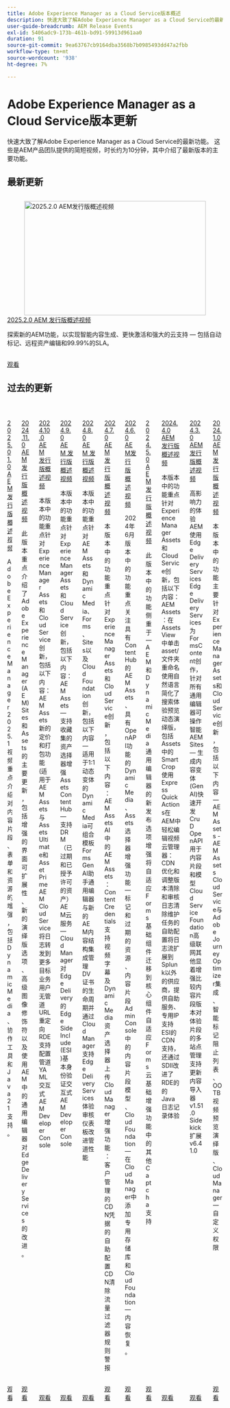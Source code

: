 ```yaml
---
title: Adobe Experience Manager as a Cloud Service版本概述
description: 快速大致了解Adobe Experience Manager as a Cloud Service的最新功能
user-guide-breadcrumb: AEM Release Events
exl-id: 5406adc9-173b-461b-bd91-59913d961aa0
duration: 91
source-git-commit: 9ea63767cb9164dba3568b7b0985493dd47a2fbb
workflow-type: tm+mt
source-wordcount: '938'
ht-degree: 7%

---
```


# Adobe Experience Manager as a Cloud Service版本更新

快速大致了解Adobe Experience Manager as a Cloud Service的最新功能。 这些是AEM产品团队提供的简短视频，时长约为10分钟，其中介绍了最新版本的主要功能。

## 最新更新

<!-- CARDS
{cta = Watch}

* 2025/2025-2-0.md

-->
<!-- START CARDS HTML - DO NOT MODIFY BY HAND -->
<div class="columns">
    <div class="column is-half-tablet is-half-desktop is-one-third-widescreen" aria-label="2025.2.0 AEM Release Overview Video">
        <div class="card" style="height: 100%; display: flex; flex-direction: column; height: 100%;">
            <div class="card-image">
                <figure class="image x-is-16by9">
                    <a href="2025/2025-2-0.md" title="2025.2.0 AEM发行版概述视频" target="_blank" rel="referrer">
                        <img class="is-bordered-r-small" src="https://video.tv.adobe.com/v/3458080/?format=jpeg&nocache=1746903690731" alt="2025.2.0 AEM发行版概述视频"
                             style="width: 100%; aspect-ratio: 16 / 9; object-fit: cover; overflow: hidden; display: block; margin: auto;">
                    </a>
                </figure>
            </div>
            <div class="card-content is-padded-small" style="display: flex; flex-direction: column; flex-grow: 1; justify-content: space-between;">
                <div class="top-card-content">
                    <p class="headline is-size-6 has-text-weight-bold">
                        <a href="2025/2025-2-0.md" target="_blank" rel="referrer" title="2025.2.0 AEM发行版概述视频">2025.2.0 AEM 发行版概述视频</a>
                    </p>
                    <p class="is-size-6">探索新的AEM功能，以实现智能内容生成、更快激活和强大的云支持 — 包括自动标记、远程资产编辑和99.99%的SLA。</p>
                </div>
                <a href="2025/2025-2-0.md" target="_blank" rel="referrer" class="spectrum-Button spectrum-Button--outline spectrum-Button--primary spectrum-Button--sizeM" style="align-self: flex-start; margin-top: 1rem;">
                    <span class="spectrum-Button-label has-no-wrap has-text-weight-bold">观看</span>
                </a>
            </div>
        </div>
    </div>
</div>
<!-- END CARDS HTML - DO NOT MODIFY BY HAND -->


## 过去的更新

<!-- CARDS
{cta = Watch}

  * 2025/2025-1-0.md
  * 2024/2024-11-0.md
  * 2024/2024-10-0.md
  * 2024/2024-9-0.md
  * 2024/2024-8-0.md
  * 2024/2024-7-0.md
  * 2024/2024-6-0.md
  * 2024/2024-5-0.md
  * 2024/2024-4-0.md
  * 2024/2024-3-0.md
  * 2024/2024-1-0.md
  
-->
<!-- START CARDS HTML - DO NOT MODIFY BY HAND -->
<div class="columns">
    <div class="column is-half-tablet is-half-desktop is-one-third-widescreen" aria-label="2025.01.0 AEM Release Overview Video">
        <div class="card" style="height: 100%; display: flex; flex-direction: column; height: 100%;">
            <div class="card-image">
                <figure class="image x-is-16by9">
                    <a href="2025/2025-1-0.md" title="2025.01.0 AEM发行版概述视频" target="_blank" rel="referrer">
                        <img class="is-bordered-r-small" src="https://video.tv.adobe.com/v/3456072/?format=jpeg&nocache=1746903691166" alt="2025.01.0 AEM发行版概述视频"
                             style="width: 100%; aspect-ratio: 16 / 9; object-fit: cover; overflow: hidden; display: block; margin: auto;">
                    </a>
                </figure>
            </div>
            <div class="card-content is-padded-small" style="display: flex; flex-direction: column; flex-grow: 1; justify-content: space-between;">
                <div class="top-card-content">
                    <p class="headline is-size-6 has-text-weight-bold">
                        <a href="2025/2025-1-0.md" target="_blank" rel="referrer" title="2025.01.0 AEM发行版概述视频">2025.01.0 AEM 发行版概述视频</a>
                    </p>
                    <p class="is-size-6">Adobe Experience Manager 2025.1视频重点介绍对内容片段、表单和资源的增强，包括Dynamic Media、协作工具和Java 21支持。</p>
                </div>
                <a href="2025/2025-1-0.md" target="_blank" rel="referrer" class="spectrum-Button spectrum-Button--outline spectrum-Button--primary spectrum-Button--sizeM" style="align-self: flex-start; margin-top: 1rem;">
                    <span class="spectrum-Button-label has-no-wrap has-text-weight-bold">观看</span>
                </a>
            </div>
        </div>
    </div>
    <div class="column is-half-tablet is-half-desktop is-one-third-widescreen" aria-label="2024.11.0 AEM Release Overview Video">
        <div class="card" style="height: 100%; display: flex; flex-direction: column; height: 100%;">
            <div class="card-image">
                <figure class="image x-is-16by9">
                    <a href="2024/2024-11-0.md" title="2024.11.0 AEM发行版概述视频" target="_blank" rel="referrer">
                        <img class="is-bordered-r-small" src="https://video.tv.adobe.com/v/3440920/?format=jpeg&nocache=1746903691177" alt="2024.11.0 AEM发行版概述视频"
                             style="width: 100%; aspect-ratio: 16 / 9; object-fit: cover; overflow: hidden; display: block; margin: auto;">
                    </a>
                </figure>
            </div>
            <div class="card-content is-padded-small" style="display: flex; flex-direction: column; flex-grow: 1; justify-content: space-between;">
                <div class="top-card-content">
                    <p class="headline is-size-6 has-text-weight-bold">
                        <a href="2024/2024-11-0.md" target="_blank" rel="referrer" title="2024.11.0 AEM发行版概述视频">2024.11.0 AEM 发行版概述视频</a>
                    </p>
                    <p class="is-size-6">此版本重点介绍了Adobe Experience Manager (AEM) Sites和Assets的主要更新，包括增强的界面可扩展性、新的演绎版选项、高级图像修饰符以及使用AEM中的通用编辑器对Edge Delivery Services的改进。</p>
                </div>
                <a href="2024/2024-11-0.md" target="_blank" rel="referrer" class="spectrum-Button spectrum-Button--outline spectrum-Button--primary spectrum-Button--sizeM" style="align-self: flex-start; margin-top: 1rem;">
                    <span class="spectrum-Button-label has-no-wrap has-text-weight-bold">观看</span>
                </a>
            </div>
        </div>
    </div>
    <div class="column is-half-tablet is-half-desktop is-one-third-widescreen" aria-label="2024.10.0 AEM Release Overview Video">
        <div class="card" style="height: 100%; display: flex; flex-direction: column; height: 100%;">
            <div class="card-image">
                <figure class="image x-is-16by9">
                    <a href="2024/2024-10-0.md" title="2024.10.0 AEM发行版概述视频" target="_blank" rel="referrer">
                        <img class="is-bordered-r-small" src="https://video.tv.adobe.com/v/3440501/?format=jpeg&nocache=1746903691186" alt="2024.10.0 AEM发行版概述视频"
                             style="width: 100%; aspect-ratio: 16 / 9; object-fit: cover; overflow: hidden; display: block; margin: auto;">
                    </a>
                </figure>
            </div>
            <div class="card-content is-padded-small" style="display: flex; flex-direction: column; flex-grow: 1; justify-content: space-between;">
                <div class="top-card-content">
                    <p class="headline is-size-6 has-text-weight-bold">
                        <a href="2024/2024-10-0.md" target="_blank" rel="referrer" title="2024.10.0 AEM发行版概述视频">2024.10.0 AEM 发行版概述视频</a>
                    </p>
                    <p class="is-size-6">本版本中的功能重点针对Experience Manager Assets和Cloud Service创新，包括以下内容：AEM Assets新的定价和打包功能(适用于AEM Assets与Assets Ultimate和Asset PrimeAEM Cloud Service将日志转发到更多目标业务用户无管道URL重定向​RDE支持配置管道YAML​交互式AEM Developer Console</p>
                </div>
                <a href="2024/2024-10-0.md" target="_blank" rel="referrer" class="spectrum-Button spectrum-Button--outline spectrum-Button--primary spectrum-Button--sizeM" style="align-self: flex-start; margin-top: 1rem;">
                    <span class="spectrum-Button-label has-no-wrap has-text-weight-bold">观看</span>
                </a>
            </div>
        </div>
    </div>
    <div class="column is-half-tablet is-half-desktop is-one-third-widescreen" aria-label="2024.9.0 AEM Release Overview Video">
        <div class="card" style="height: 100%; display: flex; flex-direction: column; height: 100%;">
            <div class="card-image">
                <figure class="image x-is-16by9">
                    <a href="2024/2024-9-0.md" title="2024.9.0 AEM发行版概述视频" target="_blank" rel="referrer">
                        <img class="is-bordered-r-small" src="https://video.tv.adobe.com/v/3434847/?format=jpeg&nocache=1746903691229" alt="2024.9.0 AEM发行版概述视频"
                             style="width: 100%; aspect-ratio: 16 / 9; object-fit: cover; overflow: hidden; display: block; margin: auto;">
                    </a>
                </figure>
            </div>
            <div class="card-content is-padded-small" style="display: flex; flex-direction: column; flex-grow: 1; justify-content: space-between;">
                <div class="top-card-content">
                    <p class="headline is-size-6 has-text-weight-bold">
                        <a href="2024/2024-9-0.md" target="_blank" rel="referrer" title="2024.9.0 AEM发行版概述视频">2024.9.0 AEM 发行版概述视频</a>
                    </p>
                    <p class="is-size-6">本版本中的功能重点针对Experience Manager Assets和Cloud Service创新，包括以下内容：AEM Assets — 支持收藏集的资产选择器增强​Assets Content Hub — 支持DRM（已过期和已授予许可的资产）​AEM云服务 — Cloud Manager对Edge Delivery​的Edge Side Include (ESI)​基本身份验证​交互式AEM Developer Console</p>
                </div>
                <a href="2024/2024-9-0.md" target="_blank" rel="referrer" class="spectrum-Button spectrum-Button--outline spectrum-Button--primary spectrum-Button--sizeM" style="align-self: flex-start; margin-top: 1rem;">
                    <span class="spectrum-Button-label has-no-wrap has-text-weight-bold">观看</span>
                </a>
            </div>
        </div>
    </div>
    <div class="column is-half-tablet is-half-desktop is-one-third-widescreen" aria-label="2024.8.0 AEM Release Overview Video">
        <div class="card" style="height: 100%; display: flex; flex-direction: column; height: 100%;">
            <div class="card-image">
                <figure class="image x-is-16by9">
                    <a href="2024/2024-8-0.md" title="2024.8.0 AEM发行版概述视频" target="_blank" rel="referrer">
                        <img class="is-bordered-r-small" src="https://video.tv.adobe.com/v/3433381/?format=jpeg&nocache=1746903691208" alt="2024.8.0 AEM发行版概述视频"
                             style="width: 100%; aspect-ratio: 16 / 9; object-fit: cover; overflow: hidden; display: block; margin: auto;">
                    </a>
                </figure>
            </div>
            <div class="card-content is-padded-small" style="display: flex; flex-direction: column; flex-grow: 1; justify-content: space-between;">
                <div class="top-card-content">
                    <p class="headline is-size-6 has-text-weight-bold">
                        <a href="2024/2024-8-0.md" target="_blank" rel="referrer" title="2024.8.0 AEM发行版概述视频">2024.8.0 AEM 发行版概述视频</a>
                    </p>
                    <p class="is-size-6">本版本中的功能重点针对AEM Assets和Dynamic Media、Forms、Sites以及Cloud Foundation创新，包括以下内容 — 适用于1:1动态变体的Dynamic Media可组合模板Forms GenAI助手通用编辑器与新的AEM内容结构集成​管理DV证书的生命周期并通过Cloud Manager支持Edge Delivery Services体验审核仪表板改进管道性能</p>
                </div>
                <a href="2024/2024-8-0.md" target="_blank" rel="referrer" class="spectrum-Button spectrum-Button--outline spectrum-Button--primary spectrum-Button--sizeM" style="align-self: flex-start; margin-top: 1rem;">
                    <span class="spectrum-Button-label has-no-wrap has-text-weight-bold">观看</span>
                </a>
            </div>
        </div>
    </div>
    <div class="column is-half-tablet is-half-desktop is-one-third-widescreen" aria-label="2024.7.0 AEM Release Overview Video">
        <div class="card" style="height: 100%; display: flex; flex-direction: column; height: 100%;">
            <div class="card-image">
                <figure class="image x-is-16by9">
                    <a href="2024/2024-7-0.md" title="2024.7.0 AEM发行版概述视频" target="_blank" rel="referrer">
                        <img class="is-bordered-r-small" src="https://video.tv.adobe.com/v/3431707/?format=jpeg&nocache=1746903691219" alt="2024.7.0 AEM发行版概述视频"
                             style="width: 100%; aspect-ratio: 16 / 9; object-fit: cover; overflow: hidden; display: block; margin: auto;">
                    </a>
                </figure>
            </div>
            <div class="card-content is-padded-small" style="display: flex; flex-direction: column; flex-grow: 1; justify-content: space-between;">
                <div class="top-card-content">
                    <p class="headline is-size-6 has-text-weight-bold">
                        <a href="2024/2024-7-0.md" target="_blank" rel="referrer" title="2024.7.0 AEM发行版概述视频">2024.7.0 AEM 发行版概述视频</a>
                    </p>
                    <p class="is-size-6">本版本中的功能重点针对Experience Manager Assets和Cloud Service创新，包括以下内容：AEM Assets​AI中的AEM Assets：Content Credentials支持视频字幕及Dynamic Media​资产选择器上传​Cloud Manager增强功能：客户管理的CDN凭据的自助配置​CDN清除​ ​流量过滤器规则警报</p>
                </div>
                <a href="2024/2024-7-0.md" target="_blank" rel="referrer" class="spectrum-Button spectrum-Button--outline spectrum-Button--primary spectrum-Button--sizeM" style="align-self: flex-start; margin-top: 1rem;">
                    <span class="spectrum-Button-label has-no-wrap has-text-weight-bold">观看</span>
                </a>
            </div>
        </div>
    </div>
    <div class="column is-half-tablet is-half-desktop is-one-third-widescreen" aria-label="2024.6.0 AEM release overview video">
        <div class="card" style="height: 100%; display: flex; flex-direction: column; height: 100%;">
            <div class="card-image">
                <figure class="image x-is-16by9">
                    <a href="2024/2024-6-0.md" title="2024.6.0 AEM发行版概述视频" target="_blank" rel="referrer">
                        <img class="is-bordered-r-small" src="https://video.tv.adobe.com/v/3430779/?format=jpeg&nocache=1746903691238" alt="2024.6.0 AEM发行版概述视频"
                             style="width: 100%; aspect-ratio: 16 / 9; object-fit: cover; overflow: hidden; display: block; margin: auto;">
                    </a>
                </figure>
            </div>
            <div class="card-content is-padded-small" style="display: flex; flex-direction: column; flex-grow: 1; justify-content: space-between;">
                <div class="top-card-content">
                    <p class="headline is-size-6 has-text-weight-bold">
                        <a href="2024/2024-6-0.md" target="_blank" rel="referrer" title="2024.6.0 AEM发行版概述视频">2024.6.0 AEM发行版概述视频</a>
                    </p>
                    <p class="is-size-6">2024年6月版本中的功能重点关注具有Content Hub的AEM Assets、具有OpenAPI功能的Dynamic Media、Assets选择器增强功能 — 标记和过期的资源、内容片段Admin Console中的内容片段模型、Cloud Foundation — 在Cloud Manager中添加专用存储库和Cloud Foundation — 内容恢复。</p>
                </div>
                <a href="2024/2024-6-0.md" target="_blank" rel="referrer" class="spectrum-Button spectrum-Button--outline spectrum-Button--primary spectrum-Button--sizeM" style="align-self: flex-start; margin-top: 1rem;">
                    <span class="spectrum-Button-label has-no-wrap has-text-weight-bold">观看</span>
                </a>
            </div>
        </div>
    </div>
    <div class="column is-half-tablet is-half-desktop is-one-third-widescreen" aria-label="2024.5.0 AEM Release Overview Video">
        <div class="card" style="height: 100%; display: flex; flex-direction: column; height: 100%;">
            <div class="card-image">
                <figure class="image x-is-16by9">
                    <a href="2024/2024-5-0.md" title="2024.5.0 AEM发行版概述视频" target="_blank" rel="referrer">
                        <img class="is-bordered-r-small" src="https://video.tv.adobe.com/v/3429503/?format=jpeg&nocache=1746903691257" alt="2024.5.0 AEM发行版概述视频"
                             style="width: 100%; aspect-ratio: 16 / 9; object-fit: cover; overflow: hidden; display: block; margin: auto;">
                    </a>
                </figure>
            </div>
            <div class="card-content is-padded-small" style="display: flex; flex-direction: column; flex-grow: 1; justify-content: space-between;">
                <div class="top-card-content">
                    <p class="headline is-size-6 has-text-weight-bold">
                        <a href="2024/2024-5-0.md" target="_blank" rel="referrer" title="2024.5.0 AEM发行版概述视频">2024.5.0 AEM 发行版概述视频</a>
                    </p>
                    <p class="is-size-6">此版本中的功能侧重于 — AEM和Dynamic Media通用编辑器的新发布选项增强将自适应Forms基础组件迁移到核心组件自适应Forms云基础增强功能中的其他Captcha支持</p>
                </div>
                <a href="2024/2024-5-0.md" target="_blank" rel="referrer" class="spectrum-Button spectrum-Button--outline spectrum-Button--primary spectrum-Button--sizeM" style="align-self: flex-start; margin-top: 1rem;">
                    <span class="spectrum-Button-label has-no-wrap has-text-weight-bold">观看</span>
                </a>
            </div>
        </div>
    </div>
    <div class="column is-half-tablet is-half-desktop is-one-third-widescreen" aria-label="2024.4.0 AEM Release Overview Video">
        <div class="card" style="height: 100%; display: flex; flex-direction: column; height: 100%;">
            <div class="card-image">
                <figure class="image x-is-16by9">
                    <a href="2024/2024-4-0.md" title="2024.4.0 AEM发行版概述视频" target="_blank" rel="referrer">
                        <img class="is-bordered-r-small" src="https://video.tv.adobe.com/v/3429111/?format=jpeg&nocache=1746903691199" alt="2024.4.0 AEM发行版概述视频"
                             style="width: 100%; aspect-ratio: 16 / 9; object-fit: cover; overflow: hidden; display: block; margin: auto;">
                    </a>
                </figure>
            </div>
            <div class="card-content is-padded-small" style="display: flex; flex-direction: column; flex-grow: 1; justify-content: space-between;">
                <div class="top-card-content">
                    <p class="headline is-size-6 has-text-weight-bold">
                        <a href="2024/2024-4-0.md" target="_blank" rel="referrer" title="2024.4.0 AEM发行版概述视频">2024.4.0 AEM 发行版概述视频</a>
                    </p>
                    <p class="is-size-6">本版本中的功能重点针对Experience Manager Assets和Cloud Service创新，包括以下内容：AEM Assets：在Assets View中单击asset/文件夹重命名使用自然语言简化了搜索体验预览动态演绎版，包括Assets中的Smart Crop使用Express Quick Actions在AEM中轻松编辑视频云管理器：CDN优化和调整版本清除和审核日志清除维护任务的自助配置将日志流扩展到Splunk以外的供应商，提供自助服务、专用IP支持ESI的CDN支持，还通过SDII改进了RDE的的Java日志记录体验</p>
                </div>
                <a href="2024/2024-4-0.md" target="_blank" rel="referrer" class="spectrum-Button spectrum-Button--outline spectrum-Button--primary spectrum-Button--sizeM" style="align-self: flex-start; margin-top: 1rem;">
                    <span class="spectrum-Button-label has-no-wrap has-text-weight-bold">观看</span>
                </a>
            </div>
        </div>
    </div>
    <div class="column is-half-tablet is-half-desktop is-one-third-widescreen" aria-label="2024.3.0 AEM Release Overview Video">
        <div class="card" style="height: 100%; display: flex; flex-direction: column; height: 100%;">
            <div class="card-image">
                <figure class="image x-is-16by9">
                    <a href="2024/2024-3-0.md" title="2024.3.0 AEM发行版概述视频" target="_blank" rel="referrer">
                        <img class="is-bordered-r-small" src="https://video.tv.adobe.com/v/3428344/?format=jpeg&nocache=1746903691266" alt="2024.3.0 AEM发行版概述视频"
                             style="width: 100%; aspect-ratio: 16 / 9; object-fit: cover; overflow: hidden; display: block; margin: auto;">
                    </a>
                </figure>
            </div>
            <div class="card-content is-padded-small" style="display: flex; flex-direction: column; flex-grow: 1; justify-content: space-between;">
                <div class="top-card-content">
                    <p class="headline is-size-6 has-text-weight-bold">
                        <a href="2024/2024-3-0.md" target="_blank" rel="referrer" title="2024.3.0 AEM发行版概述视频">2024.3.0 AEM 发行版概述视频</a>
                    </p>
                    <p class="is-size-6">高影响力的体验AEM使用Edge Delivery Services Edge Delivery Services为FormsContent创作，针对所有通用编辑器可操作智能AEM Sites — 生成内容变体(GenAI)快速开发CruD OpenAPI用于内容片段和模型Cloud Service Foundation高级联网其他显着增强比较内容片段版本对体验片段的多站点管理支持更新内容导入器v1.51.0 Sidekick扩展v6.41.0</p>
                </div>
                <a href="2024/2024-3-0.md" target="_blank" rel="referrer" class="spectrum-Button spectrum-Button--outline spectrum-Button--primary spectrum-Button--sizeM" style="align-self: flex-start; margin-top: 1rem;">
                    <span class="spectrum-Button-label has-no-wrap has-text-weight-bold">观看</span>
                </a>
            </div>
        </div>
    </div>
    <div class="column is-half-tablet is-half-desktop is-one-third-widescreen" aria-label="2024.1.0 AEM Release Overview Video">
        <div class="card" style="height: 100%; display: flex; flex-direction: column; height: 100%;">
            <div class="card-image">
                <figure class="image x-is-16by9">
                    <a href="2024/2024-1-0.md" title="2024.1.0 AEM发行版概述视频" target="_blank" rel="referrer">
                        <img class="is-bordered-r-small" src="https://video.tv.adobe.com/v/3427041/?format=jpeg&nocache=1746903691248" alt="2024.1.0 AEM发行版概述视频"
                             style="width: 100%; aspect-ratio: 16 / 9; object-fit: cover; overflow: hidden; display: block; margin: auto;">
                    </a>
                </figure>
            </div>
            <div class="card-content is-padded-small" style="display: flex; flex-direction: column; flex-grow: 1; justify-content: space-between;">
                <div class="top-card-content">
                    <p class="headline is-size-6 has-text-weight-bold">
                        <a href="2024/2024-1-0.md" target="_blank" rel="referrer" title="2024.1.0 AEM发行版概述视频">2024.1.0 AEM 发行版概述视频</a>
                    </p>
                    <p class="is-size-6">本版本中的功能主要针对Experience Manager Assets和Cloud Service创新，包括以下内容 — AEM Assets - AEM Assets Cloud Service与Adobe Journey Optimizer集成、智能标记阻止列表、OOTB视频预览演绎版、Cloud Manager — 自定义权限</p>
                </div>
                <a href="2024/2024-1-0.md" target="_blank" rel="referrer" class="spectrum-Button spectrum-Button--outline spectrum-Button--primary spectrum-Button--sizeM" style="align-self: flex-start; margin-top: 1rem;">
                    <span class="spectrum-Button-label has-no-wrap has-text-weight-bold">观看</span>
                </a>
            </div>
        </div>
    </div>
</div>
<!-- END CARDS HTML - DO NOT MODIFY BY HAND -->
